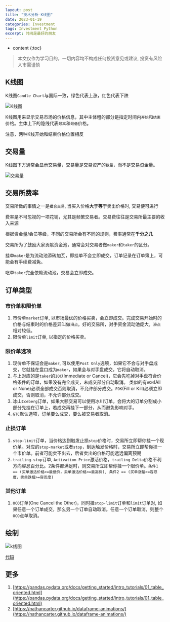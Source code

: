 ```yaml
---
layout: post
title: "技术分析-K线图"
date: 2023-01-19
categories: Investment
tags: Investment Python
excerpt: 时间是最好的朋友
---
```


* content
{:toc}

> 本文仅作为学习目的，一切内容均不构成任何投资意见或建议, 投资有风险入市需谨慎

## K线图

K线图`Candle Chart`与国际一致，绿色代表上涨，红色代表下跌

![K线图]({{site.static}}/images/investment-kindle-chart.png)

K线图用来显示交易市场的价格信息，其中主体粗的部分是指定时间内`开始`和`结束`价格。主体上下的隐线代表`最高`和`最低`价格。

注意，两种K线开始和结束价格位置相反

## 交易量

K线图下方通常会显示交易量，交易量是交易资产的`数量`，而不是交易资金量。

![交易量]({{site.static}}/images/investment-trading-volume.png)

## 交易所费率

交易所做的事情之一是`撮合交易`, 当买入价格**大于等于**卖出价格时, 交易便可进行

费率是不可忽视的一项花销，尤其是频繁交易者。交易费往往是交易所最主要的收入来源

根据资金量/会员等级，不同的交易所会有不同的规则，费率通常在**千分之几**

交易所为了鼓励大家贡献资金池，通常会对交易者做`maker`和`taker`的区分。

挂单`maker`是为流动池添砖加瓦，即挂单不会立即成交，订单记录在订单簿上，可能会有手续费减免。

吃单`taker`完全依赖流动池，交易会立即成交。

## 订单类型

### 市价单和限价单

1. 市价单`market`订单, 以市场最优的价格买卖，会立即成交。完成交易开始时的价格与结束时的价格差异叫做`滑点`。好的交易所，对手资金流动池庞大，`滑点`相对较低。
2. 限价单`limit`订单, 以指定的价格买卖。

### 限价单选项

1. 现价单不保证会是`maker`, 可以使用`Post Only`选项，如果它不会与对手盘成交，它就挂在盘口成为`maker`，如果会与对手盘成交，它将自动取消。
2. 与上对应的是`taker`的`IOC`(Immediate or Cancel)，它会先吃掉对手盘符合价格条件的订单，如果没有完全成交，未成交部分自动取消。 类似的有`AON`(All or None)必须全部成交否则取消，不允许部分成交。`FOK`(Fill or Kill)必须立即成交，否则取消，不允许部分成交。
3. 冰山`Iceberg`订单，如果大额交易可以使用冰川订单，会将大的订单分割成小部分先挂在订单上，若成交再挂下一部分，从而避免影响对手。
4. `GTC`默认选项，订单要么成交，要么被交易者取消。

### 止损订单

1. `stop-limit`订单，当价格达到触发止损`stop`价格时，交易所立即帮你挂一个现价单。对应的`stop-market`或者`stop`，到达触发价格时，交易所立即帮你挂一个市价单。前者可能卖不出去，后者卖出的价格可能远远偏离预期
2. `trailing-stop`订单, `Activation Price`激活价格，`trailing Delta`价格不利方向容忍百分比。2条件都满足时，则交易所立即帮你挂一个限价单。```条件1 == (买单激活价格>=最低价，卖单激活价格<=最高价), 条件2 == (买单涨幅>=容忍度，卖单跌幅>=容忍度)```

### 其他订单

1. `OCO`订单(One Cancel the Other)，同时挂`stop-limit`订单和`limit`订单对, 如果任意一个订单成交，那么另一个订单自动取消。任意一个订单取消，则整个`OCO`点单取消。

## 绘制

![k线图]({{site.static}}/images/investment_lesson_01.png)

[代码](https://github.com/geemaple/learning/blob/main/learn_analysis/lesson-01-k-chart.py)

## 更多

1. [https://pandas.pydata.org/docs/getting_started/intro_tutorials/01_table_oriented.html](https://pandas.pydata.org/docs/getting_started/intro_tutorials/01_table_oriented.html)
2. [https://nathancarter.github.io/dataframe-animations/](https://nathancarter.github.io/dataframe-animations/)